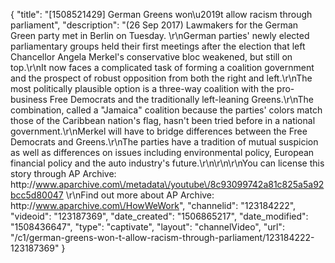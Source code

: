 {
    "title": "[1508521429] German Greens won\u2019t allow racism through parliament",
    "description": "(26 Sep 2017) Lawmakers for the German Green party met in Berlin on Tuesday. \r\nGerman parties' newly elected parliamentary groups held their first meetings after the election that left Chancellor Angela Merkel's conservative bloc weakened, but still on top.\r\nIt now faces a complicated task of forming a coalition government and the prospect of robust opposition from both the right and left.\r\nThe most politically plausible option is a three-way coalition with the pro-business Free Democrats and the traditionally left-leaning Greens.\r\nThe combination, called a \"Jamaica\" coalition because the parties' colors match those of the Caribbean nation's flag, hasn't been tried before in a national government.\r\nMerkel will have to bridge differences between the Free Democrats and Greens.\r\nThe parties have a tradition of mutual suspicion as well as differences on issues including environmental policy, European financial policy and the auto industry's future.\r\n\r\n\r\nYou can license this story through AP Archive: http:\/\/www.aparchive.com\/metadata\/youtube\/8c93099742a81c825a5a92bcc5d80047 \r\nFind out more about AP Archive: http:\/\/www.aparchive.com\/HowWeWork",
    "channelid": "123184222",
    "videoid": "123187369",
    "date_created": "1506865217",
    "date_modified": "1508436647",
    "type": "captivate",
    "layout": "channelVideo",
    "url": "\/c1\/german-greens-won-t-allow-racism-through-parliament\/123184222-123187369"
}